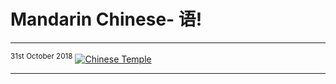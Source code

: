 <h1>Mandarin Chinese- 语!</h1>
<hr>
<sup>31st October 2018</sup>

<a href="https://www.youtube.com/watch?v=EFVp2ZMFEH4" title="View Image Source">
<img src="https://i.ytimg.com/vi/EFVp2ZMFEH4/maxresdefault.jpg" alt="Chinese Temple">
</a>

<p>
</p>
<hr>

